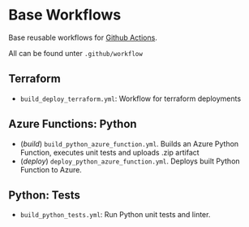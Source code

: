 # Base Workflows

Base reusable workflows for [Github Actions](https://docs.github.com/en/actions/using-workflows/reusing-workflows).

All can be found unter `.github/workflow`

## Terraform

  - `build_deploy_terraform.yml`: Workflow for terraform deployments
  
## Azure Functions: Python

  - (*build*) `build_python_azure_function.yml`. Builds an Azure Python Function, executes unit tests and uploads .zip artifact
  - (*deploy*) `deploy_python_azure_function.yml`. Deploys built Python Function to Azure.

## Python: Tests

  - `build_python_tests.yml`: Run Python unit tests and linter.
